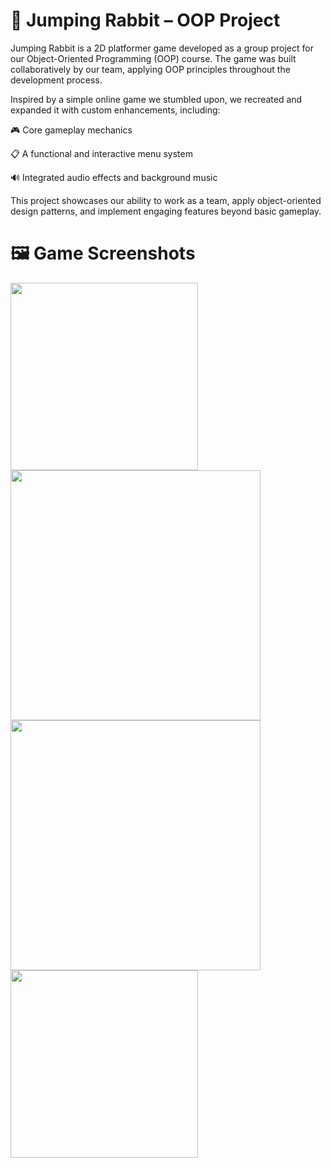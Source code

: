 # 🐰 Jumping Rabbit – OOP Project
Jumping Rabbit is a 2D platformer game developed as a group project for our Object-Oriented Programming (OOP) course. The game was built collaboratively by our team, applying OOP principles throughout the development process.

Inspired by a simple online game we stumbled upon, we recreated and expanded it with custom enhancements, including:

🎮 Core gameplay mechanics

📋 A functional and interactive menu system

🔊 Integrated audio effects and background music

This project showcases our ability to work as a team, apply object-oriented design patterns, and implement engaging features beyond basic gameplay.

# 🖼️ Game Screenshots
<p float="left"> <img src="https://github.com/user-attachments/assets/58838ac1-1aaa-4fea-82ca-9812d0becb56" width="300"/> <img src="https://github.com/user-attachments/assets/b9eef563-18db-43e3-9b74-1857cc70a36c" width="400"/> <img src="https://github.com/user-attachments/assets/d88fcd90-4db1-4c63-99eb-56147b1f0598" width="400"/> <img src="https://github.com/user-attachments/assets/03e3764c-d6b6-4906-816b-9412f9862e52" width="300"/> </p>
